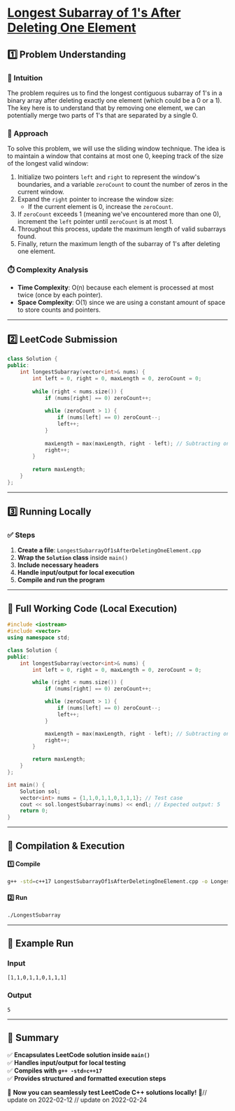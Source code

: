 # **[Longest Subarray of 1's After Deleting One Element](https://leetcode.com/problems/longest-subarray-of-1s-after-deleting-one-element/description/)**  

## **1️⃣ Problem Understanding**  
### **📌 Intuition**  
The problem requires us to find the longest contiguous subarray of 1's in a binary array after deleting exactly one element (which could be a 0 or a 1). The key here is to understand that by removing one element, we can potentially merge two parts of 1's that are separated by a single 0. 

### **🚀 Approach**  
To solve this problem, we will use the sliding window technique. The idea is to maintain a window that contains at most one 0, keeping track of the size of the longest valid window:

1. Initialize two pointers `left` and `right` to represent the window's boundaries, and a variable `zeroCount` to count the number of zeros in the current window. 
2. Expand the `right` pointer to increase the window size:
   - If the current element is 0, increase the `zeroCount`.
3. If `zeroCount` exceeds 1 (meaning we've encountered more than one 0), increment the `left` pointer until `zeroCount` is at most 1.
4. Throughout this process, update the maximum length of valid subarrays found.
5. Finally, return the maximum length of the subarray of 1's after deleting one element. 

### **⏱️ Complexity Analysis**  
- **Time Complexity**: O(n) because each element is processed at most twice (once by each pointer).
- **Space Complexity**: O(1) since we are using a constant amount of space to store counts and pointers.

---  

## **2️⃣ LeetCode Submission**  
```cpp
class Solution {
public:
    int longestSubarray(vector<int>& nums) {
        int left = 0, right = 0, maxLength = 0, zeroCount = 0;
        
        while (right < nums.size()) {
            if (nums[right] == 0) zeroCount++;
            
            while (zeroCount > 1) {
                if (nums[left] == 0) zeroCount--;
                left++;
            }
            
            maxLength = max(maxLength, right - left); // Subtracting one for the deleted element
            right++;
        }
        
        return maxLength;
    }
};  
```  

---  

## **3️⃣ Running Locally**  
### **✅ Steps**  
1. **Create a file**: `LongestSubarrayOf1sAfterDeletingOneElement.cpp`  
2. **Wrap the `Solution` class** inside `main()`  
3. **Include necessary headers**  
4. **Handle input/output for local execution**  
5. **Compile and run the program**  

---  

## **📝 Full Working Code (Local Execution)**  
```cpp
#include <iostream>
#include <vector>
using namespace std;

class Solution {
public:
    int longestSubarray(vector<int>& nums) {
        int left = 0, right = 0, maxLength = 0, zeroCount = 0;

        while (right < nums.size()) {
            if (nums[right] == 0) zeroCount++;

            while (zeroCount > 1) {
                if (nums[left] == 0) zeroCount--;
                left++;
            }

            maxLength = max(maxLength, right - left); // Subtracting one for the deleted element
            right++;
        }

        return maxLength;
    }
};

int main() {
    Solution sol;
    vector<int> nums = {1,1,0,1,1,0,1,1,1}; // Test case
    cout << sol.longestSubarray(nums) << endl; // Expected output: 5
    return 0;
}
```  

---  

## **🔧 Compilation & Execution**  
#### **1️⃣ Compile**  
```bash
g++ -std=c++17 LongestSubarrayOf1sAfterDeletingOneElement.cpp -o LongestSubarray
```  

#### **2️⃣ Run**  
```bash
./LongestSubarray
```  

---  

## **🎯 Example Run**  
### **Input**  
```
[1,1,0,1,1,0,1,1,1]
```  
### **Output**  
```
5
```  

---  

## **📌 Summary**  
✅ **Encapsulates LeetCode solution inside `main()`**  
✅ **Handles input/output for local testing**  
✅ **Compiles with `g++ -std=c++17`**  
✅ **Provides structured and formatted execution steps**  

🚀 **Now you can seamlessly test LeetCode C++ solutions locally!** 🚀// update on 2022-02-12
// update on 2022-02-24
